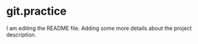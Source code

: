 # git.practice
I am editing the README file. Adding some more details about the project description.

